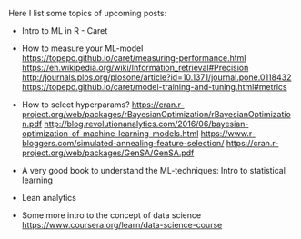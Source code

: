 Here I list some topics of upcoming posts:

* Intro to ML in R - Caret
* How to measure your ML-model 
https://topepo.github.io/caret/measuring-performance.html
https://en.wikipedia.org/wiki/Information_retrieval#Precision
http://journals.plos.org/plosone/article?id=10.1371/journal.pone.0118432
https://topepo.github.io/caret/model-training-and-tuning.html#metrics
* How to select hyperparams?
https://cran.r-project.org/web/packages/rBayesianOptimization/rBayesianOptimization.pdf
http://blog.revolutionanalytics.com/2016/06/bayesian-optimization-of-machine-learning-models.html
https://www.r-bloggers.com/simulated-annealing-feature-selection/
https://cran.r-project.org/web/packages/GenSA/GenSA.pdf


* A very good book to understand the ML-techniques: Intro to statistical learning

* Lean analytics



* Some more intro to the concept of data science
https://www.coursera.org/learn/data-science-course

